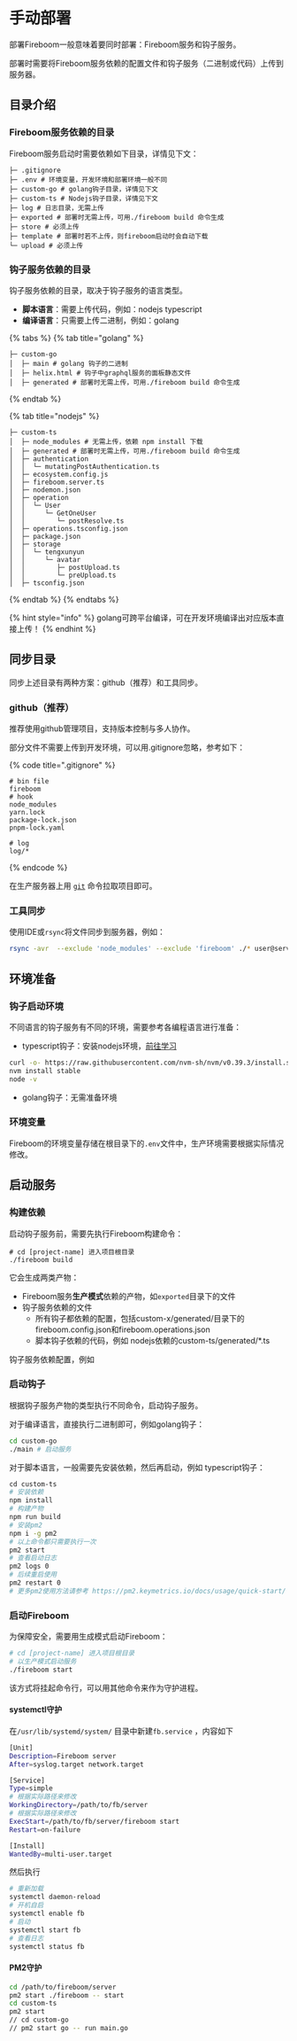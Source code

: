 # 手动部署

部署Fireboom一般意味着要同时部署：Fireboom服务和钩子服务。

部署时需要将Fireboom服务依赖的配置文件和钩子服务（二进制或代码）上传到服务器。

## 目录介绍

### Fireboom服务依赖的目录

Fireboom服务启动时需要依赖如下目录，详情见下文：

```
├─ .gitignore 
├─ .env # 环境变量，开发环境和部署环境一般不同
├─ custom-go # golang钩子目录，详情见下文
├─ custom-ts # Nodejs钩子目录，详情见下文
├─ log # 日志目录，无需上传
├─ exported # 部署时无需上传，可用./fireboom build 命令生成
├─ store # 必须上传
├─ template # 部署时若不上传，则fireboom启动时会自动下载
└─ upload # 必须上传
```

### 钩子服务依赖的目录

钩子服务依赖的目录，取决于钩子服务的语言类型。

* **脚本语言**：需要上传代码，例如：nodejs typescript
* **编译语言**：只需要上传二进制，例如：golang

{% tabs %}
{% tab title="golang" %}
```
├─ custom-go
│  ├─ main # golang 钩子的二进制
│  ├─ helix.html # 钩子中graphql服务的面板静态文件
│  ├─ generated # 部署时无需上传，可用./fireboom build 命令生成
```
{% endtab %}

{% tab title="nodejs" %}
```
├─ custom-ts
│  ├─ node_modules # 无需上传，依赖 npm install 下载
│  ├─ generated # 部署时无需上传，可用./fireboom build 命令生成
│  ├─ authentication
│  │  └─ mutatingPostAuthentication.ts
│  ├─ ecosystem.config.js
│  ├─ fireboom.server.ts
│  ├─ nodemon.json
│  ├─ operation
│  │  └─ User
│  │     └─ GetOneUser
│  │        └─ postResolve.ts
│  ├─ operations.tsconfig.json
│  ├─ package.json
│  ├─ storage
│  │  └─ tengxunyun
│  │     └─ avatar
│  │        ├─ postUpload.ts
│  │        └─ preUpload.ts
│  ├─ tsconfig.json
```
{% endtab %}
{% endtabs %}

{% hint style="info" %}
golang可跨平台编译，可在开发环境编译出对应版本直接上传！
{% endhint %}

## 同步目录

同步上述目录有两种方案：github（推荐）和工具同步。

### github（推荐）

推荐使用github管理项目，支持版本控制与多人协作。

部分文件不需要上传到开发环境，可以用.gitignore忽略，参考如下：

{% code title=".gitignore" %}
```ignore
# bin file
fireboom
# hook
node_modules
yarn.lock
package-lock.json
pnpm-lock.yaml

# log
log/*
```
{% endcode %}

在生产服务器上用 [`git`](https://git-scm.com/book/zh/v2/%E8%B5%B7%E6%AD%A5-%E5%AE%89%E8%A3%85-Git) 命令拉取项目即可。

### 工具同步

使用IDE或`rsync`将文件同步到服务器，例如：

```bash
rsync -avr  --exclude 'node_modules' --exclude 'fireboom' ./* user@server.ip:/path/to/publish
```

## 环境准备

### 钩子启动环境

不同语言的钩子服务有不同的环境，需要参考各编程语言进行准备：

* typescript钩子：安装nodejs环境，[前往学习](https://github.com/nvm-sh/nvm#installing-and-updating)

```bash
‌curl -o- https://raw.githubusercontent.com/nvm-sh/nvm/v0.39.3/install.sh | bash
nvm install stable
node -v
```

* golang钩子：无需准备环境

### 环境变量

Fireboom的环境变量存储在根目录下的`.env`文件中，生产环境需要根据实际情况修改。

## 启动服务

### 构建依赖

启动钩子服务前，需要先执行Fireboom构建命令：

```
# cd‌ [project-name] 进入项目根目录
./fireboom build 
```

它会生成两类产物：

* Fireboom服务**生产模式**依赖的产物，如`exported`目录下的文件
* 钩子服务依赖的文件
  * 所有钩子都依赖的配置，包括custom-x/generated/目录下的  fireboom.config.json和fireboom.operations.json
  * 脚本钩子依赖的代码，例如 nodejs依赖的custom-ts/generated/\*.ts

钩子服务依赖配置，例如

### 启动钩子

根据钩子服务产物的类型执行不同命令，启动钩子服务。

对于编译语言，直接执行二进制即可，例如golang钩子：

```bash
cd custom-go
./main # 启动服务
```

对于脚本语言，一般需要先安装依赖，然后再启动，例如 typescript钩子：

```bash
‌cd custom-ts
# 安装依赖
npm install
# 构建产物
npm run build
# 安装pm2
npm i -g pm2
# 以上命令都只需要执行一次
pm2 start
# 查看启动日志
pm2 logs 0
# 后续重启使用
pm2 restart 0
# 更多pm2使用方法请参考 https://pm2.keymetrics.io/docs/usage/quick-start/
```

### 启动Fireboom

为保障安全，需要用生成模式启动Fireboom：

```bash
# cd‌ [project-name] 进入项目根目录
# 以生产模式启动服务
./fireboom start 
```

该方式将挂起命令行，可以用其他命令来作为守护进程。

#### systemctl守护

在`/usr/lib/systemd/system/` 目录中新建`fb.service` ，内容如下

```sh
‌[Unit]
Description=Fireboom server
After=syslog.target network.target

[Service]
Type=simple
# 根据实际路径来修改
WorkingDirectory=/path/to/fb/server
# 根据实际路径来修改
ExecStart=/path/to/fb/server/fireboom start
Restart=on-failure

[Install]
WantedBy=multi-user.target
```

然后执行

```sh
# 重新加载
systemctl daemon-reload
# 开机自启
systemctl enable fb
# 启动
systemctl start fb
# 查看日志
systemctl status fb
```

#### PM2守护

```bash
cd /path/to/fireboom/server
pm2 start ./fireboom -- start
cd custom-ts
pm2 start
// cd custom-go
// pm2 start go -- run main.go
```
